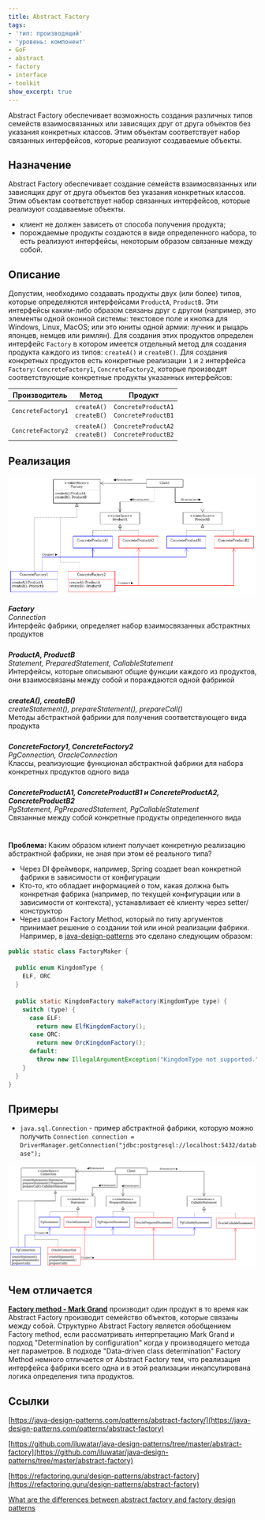 ```yaml
---
title: Abstract Factory
tags:
- 'тип: производящий'
- 'уровень: компонент'
- GoF
- abstract
- factory
- interface
- toolkit
show_excerpt: true
---
```


Abstract Factory обеспечивает возможность создания различных типов семейств
взаимосвязанных или зависящих друг от друга объектов без указания конкретных
классов. Этим объектам соответствует набор связанных интерфейсов, которые
реализуют создаваемые объекты.

<!--more-->

<style>
    .wrap {
        padding-bottom: 25px;
    }

    .spoiler >  input + .box {
    	display: none;
    }
    .spoiler >  input:checked + .box {
    	display: block;
    }
    .bootstrap.card {
        max-width: 100%;
    }
    h5.mb-0 {
        margin-top: 0;
    }
    .no-shadow.btn:focus {
     box-shadow: none !important;
    }
</style>

## Назначение
Abstract Factory обеспечивает создание семейств взаимосвязанных или зависящих
друг от друга объектов без указания конкретных классов. Этим объектам
соответствует набор связанных интерфейсов, которые реализуют создаваемые
объекты.

- клиент не должен зависеть от способа получения продукта;
- порождаемые продукты создаются в виде определенного набора, то есть реализуют
интерфейсы, некоторым образом связанные между собой.

## Описание
Допустим, необходимо создавать продукты двух (или более) типов, которые
определяются интерфейсами `ProductA`, `ProductB`. Эти интерфейсы каким-либо
образом связаны друг с другом (например, это элементы одной оконной системы:
текстовое поле и кнопка для Windows, Linux, MacOS; или это юниты одной армии:
лучник и рыцарь японцев, немцев или римлян). Для создания этих продуктов
определен интерфейс `Factory` в котором имеется отдельный метод для создания
продукта каждого из типов: `createA()` и `createB()`. Для создания конкретных
продуктов есть конкретные реализации `1` и `2` интерфейса `Factory`:
`ConcreteFactory1`, `ConcreteFactory2`, которые производят соответствующие
конкретные продукты указанных интерфейсов:

| Производитель           |Метод              |Продукт              |
| ------------------------|:-------------------:|:-------------------:|
| `ConcreteFactory1`      | `createA()`<br>`createB()`| `ConcreteProductA1`<br> `ConcreteProductB1`|
| `ConcreteFactory2`      | `createA()`<br>`createB()`| `ConcreteProductA2`<br> `ConcreteProductB2`|


## Реализация

<p align="center">
  <img src="/assets/images/2021/01/02/abstract-factory/abstract-factory.png" />
</p>

<div class="grid grid--px-0">
  <div class="cell cell--lg-3 cell--3"><b><i>Factory</i></b></div>
  <div class="cell cell--auto"><i>Connection</i></div>
  <div class="cell cell--lg-12 wrap">Интерфейс фабрики, определяет набор взаимосвязанных абстрактных продуктов</div>

  <div class="cell cell--lg-3 cell--3"><b><i>ProductA, ProductB</i></b></div>
  <div class="cell cell--auto"><i>Statement, PreparedStatement, CallableStatement</i></div>
  <div class="cell cell--lg-12 wrap">Интерфейсы, которые описывают общие функции каждого из продуктов, они взаимосвязаны между собой и пораждаются одной фабрикой</div>

  <div class="cell cell--lg-3 cell--3"><b><i>createA(), createB()</i></b></div>
  <div class="cell cell--auto"><i>createStatement(), prepareStatement(), prepareCall()</i></div>
  <div class="cell cell--lg-12 wrap">Методы абстрактной фабрики для получения соответствующего вида продукта</div>

  <div class="cell cell--lg-3 cell--3"><b><i>ConcreteFactory1, ConcreteFactory2</i></b></div>
  <div class="cell cell--auto"><i>PgConnection, OracleConnection</i></div>
  <div class="cell cell--lg-12 wrap">Классы, реализующие функционал абстрактной фабрики для набора конкретных продуктов одного вида</div>

  <div class="cell cell--lg-3 cell--3"><b><i>ConcreteProductA1, ConcreteProductB1 и ConcreteProductA2, ConcreteProductB2</i></b></div>
  <div class="cell cell--auto"><i>PgStatement, PgPreparedStatement, PgCallableStatement</i></div>
  <div class="cell cell--lg-12 wrap">Связанные между собой конкретные продукты определенного вида</div>

</div>

**Проблема:**
Каким образом клиент получает конкретную реализацию абстрактной фабрики, не зная
при этом её реального типа?

* Через DI фреймворк, например, Spring создает bean конкретной фабрики в
зависимости от конфигурации
* Кто-то, кто обладает информацией о том, какая должна быть конкретная фабрика
(например, по текущей конфигурации или в зависимости от контекста),
устанавливает её клиенту через setter/конструктор
* Через шаблон Factory Method, который по типу аргументов принимает решение о
создании той или иной реализации фабрики. Например, в [java-design-patterns](https://java-design-patterns.com/patterns/abstract-factory)
это сделано следующим образом:

```java
public static class FactoryMaker {

  public enum KingdomType {
    ELF, ORC
  }

  public static KingdomFactory makeFactory(KingdomType type) {
    switch (type) {
      case ELF:
        return new ElfKingdomFactory();
      case ORC:
        return new OrcKingdomFactory();
      default:
        throw new IllegalArgumentException("KingdomType not supported.");
    }
  }
}

```


## Примеры
- `java.sql.Connection` - пример абстрактной фабрики, которую можно получить `Connection connection = DriverManager.getConnection("jdbc:postgresql://localhost:5432/database");`

<p align="center">
  <img src="/assets/images/2021/01/02/abstract-factory/abstract-factory-example.png" />
</p>

## Чем отличается
**[Factory method - Mark Grand](/2021/02/28/factory-method-mark-grand.html)** производит один продукт в то время как Abstract Factory
производит семейство объектов, которые связаны между собой. Структурно Abstract Factory является обобщением Factory method,
 если рассматривать интерпретацию Mark Grand и подход "Determination by configuration" когда у производящего метода нет параметров.
В подходе "Data-driven class determination" Factory Method немного отличается от Abstract Factory тем, что реализация интерфейса
фабрики всего одна и в этой реализации инкапсулирована логика определения типа продуктов.


## Ссылки
[https://java-design-patterns.com/patterns/abstract-factory/](https://java-design-patterns.com/patterns/abstract-factory)

[https://github.com/iluwatar/java-design-patterns/tree/master/abstract-factory](https://github.com/iluwatar/java-design-patterns/tree/master/abstract-factory)

[https://refactoring.guru/design-patterns/abstract-factory](https://refactoring.guru/design-patterns/abstract-factory)

[What are the differences between abstract factory and factory design patterns](https://stackoverflow.com/questions/5739611/what-are-the-differences-between-abstract-factory-and-factory-design-patterns)

